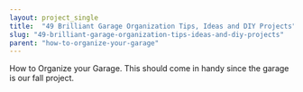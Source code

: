 ```yaml
---
layout: project_single
title:  "49 Brilliant Garage Organization Tips, Ideas and DIY Projects"
slug: "49-brilliant-garage-organization-tips-ideas-and-diy-projects"
parent: "how-to-organize-your-garage"
---
```

How to Organize your Garage. This should come in handy since the garage is our fall project.